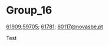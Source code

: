 # Group_16

[61909](mailto:61909@novasbe.pt);[59705](mailto:59705@novasbe.pt); [61781](61781@novasbe.pt); 60117@novasbe.pt

Test 
